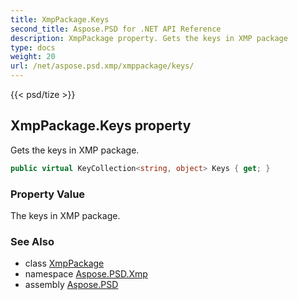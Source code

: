 ```yaml
---
title: XmpPackage.Keys
second_title: Aspose.PSD for .NET API Reference
description: XmpPackage property. Gets the keys in XMP package
type: docs
weight: 20
url: /net/aspose.psd.xmp/xmppackage/keys/
---
```

{{< psd/tize >}}
## XmpPackage.Keys property

Gets the keys in XMP package.

```csharp
public virtual KeyCollection<string, object> Keys { get; }
```

### Property Value

The keys in XMP package.

### See Also

* class [XmpPackage](../)
* namespace [Aspose.PSD.Xmp](../../xmppackage/)
* assembly [Aspose.PSD](../../../)


